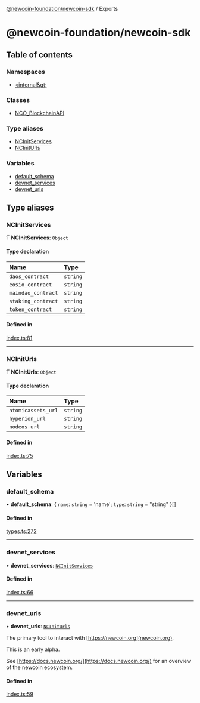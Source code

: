 [@newcoin-foundation/newcoin-sdk](README.md) / Exports

# @newcoin-foundation/newcoin-sdk

## Table of contents

### Namespaces

- [&lt;internal\&gt;](modules/internal_.md)

### Classes

- [NCO\_BlockchainAPI](classes/NCO_BlockchainAPI.md)

### Type aliases

- [NCInitServices](modules.md#ncinitservices)
- [NCInitUrls](modules.md#nciniturls)

### Variables

- [default\_schema](modules.md#default_schema)
- [devnet\_services](modules.md#devnet_services)
- [devnet\_urls](modules.md#devnet_urls)

## Type aliases

### NCInitServices

Ƭ **NCInitServices**: `Object`

#### Type declaration

| Name | Type |
| :------ | :------ |
| `daos_contract` | `string` |
| `eosio_contract` | `string` |
| `maindao_contract` | `string` |
| `staking_contract` | `string` |
| `token_contract` | `string` |

#### Defined in

[index.ts:81](https://github.com/Newcoin-Foundation/newcoin-sdk/blob/b39ffc2/src/index.ts#L81)

___

### NCInitUrls

Ƭ **NCInitUrls**: `Object`

#### Type declaration

| Name | Type |
| :------ | :------ |
| `atomicassets_url` | `string` |
| `hyperion_url` | `string` |
| `nodeos_url` | `string` |

#### Defined in

[index.ts:75](https://github.com/Newcoin-Foundation/newcoin-sdk/blob/b39ffc2/src/index.ts#L75)

## Variables

### default\_schema

• **default\_schema**: { `name`: `string` = 'name'; `type`: `string` = "string" }[]

#### Defined in

[types.ts:272](https://github.com/Newcoin-Foundation/newcoin-sdk/blob/b39ffc2/src/types.ts#L272)

___

### devnet\_services

• **devnet\_services**: [`NCInitServices`](modules.md#ncinitservices)

#### Defined in

[index.ts:66](https://github.com/Newcoin-Foundation/newcoin-sdk/blob/b39ffc2/src/index.ts#L66)

___

### devnet\_urls

• **devnet\_urls**: [`NCInitUrls`](modules.md#nciniturls)

The primary tool to interact with [https://newcoin.org](newcoin.org).

This is an early alpha.

See [https://docs.newcoin.org/](https://docs.newcoin.org/) for an overview of the newcoin ecosystem.

#### Defined in

[index.ts:59](https://github.com/Newcoin-Foundation/newcoin-sdk/blob/b39ffc2/src/index.ts#L59)
